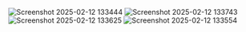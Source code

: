 ![Screenshot 2025-02-12 133444](https://github.com/user-attachments/assets/a0acb0e7-d1a9-41ac-89da-66d049a78cd4)
![Screenshot 2025-02-12 133743](https://github.com/user-attachments/assets/51448c55-1f32-439a-ba9d-1aaf41210428)
![Screenshot 2025-02-12 133625](https://github.com/user-attachments/assets/b28f9f09-14e4-4ed9-9b99-288905ba036f)
![Screenshot 2025-02-12 133554](https://github.com/user-attachments/assets/c76fb98d-e07a-4a53-ba2a-2faf95d7bebd)

